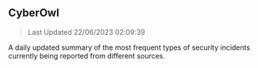 ## CyberOwl 
> Last Updated 22/06/2023 02:09:39 


A daily updated summary of the most frequent types of security incidents currently being reported from different sources.

